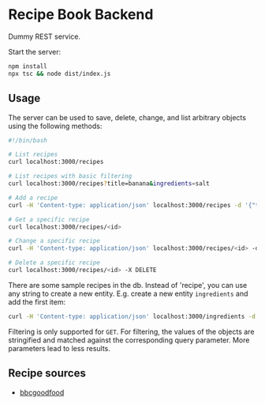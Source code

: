 # Recipe Book Backend

Dummy REST service.

Start the server:
``` bash
npm install
npx tsc && node dist/index.js
```

## Usage

The server can be used to save, delete, change, and list arbitrary objects using the following methods:

``` bash
#!/bin/bash

# List recipes
curl localhost:3000/recipes

# List recipes with basic filtering
curl localhost:3000/recipes?title=banana&ingredients=salt

# Add a recipe
curl -H 'Content-type: application/json' localhost:3000/recipes -d '{"title": "new recipe"}'

# Get a specific recipe
curl localhost:3000/recipes/<id>

# Change a specific recipe
curl -H 'Content-type: application/json' localhost:3000/recipes/<id> -d '...' -X PUT

# Delete a specific recipe
curl localhost:3000/recipes/<id> -X DELETE

```

There are some sample recipes in the db. Instead of 'recipe', you can use any string to create a new entity. E.g. create a new entity `ingredients` and add the first item:

```bash
curl -H 'Content-type: application/json' localhost:3000/ingredients -d '{"label": "salt"}'
```

Filtering is only supported for `GET`. For filtering, the values of the objects are stringified and matched against the corresponding query parameter. More parameters lead to less results.


## Recipe sources

- [bbcgoodfood](https://www.bbcgoodfood.com/recipes/collection/five-ingredients-or-less-recipes)
